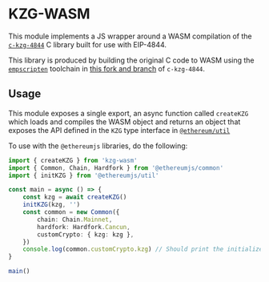 # KZG-WASM

This module implements a JS wrapper around a WASM compilation of the [`c-kzg-4844`](https://github.com/ethereum/c-kzg-4844) C library built for use with EIP-4844.

This library is produced by building the original C code to WASM using the [`empscripten`](https://empscripten.org) toolchain in [this fork and branch](https://github.com/acolytec3/c-kzg-4844/tree/wasm) of `c-kzg-4844`.

## Usage

This module exposes a single export, an async function called `createKZG` which loads and compiles the WASM object and returns an object that exposes the API defined in the `KZG` type interface in [`@ethereum/util`](https://github.com/ethereumjs/ethereumjs-monorepo/blob/e1221c98f3be0ba4224416f10d91ed4aa50130d8/packages/util/src/kzg.ts#L4)

To use with the `@ethereumjs` libraries, do the following:

```ts
import { createKZG } from 'kzg-wasm'
import { Common, Chain, Hardfork } from '@ethereumjs/common'
import { initKZG } from '@ethereumjs/util'

const main = async () => {
    const kzg = await createKZG()
    initKZG(kzg, '')
    const common = new Common({
        chain: Chain.Mainnet,
        hardfork: Hardfork.Cancun,
        customCrypto: { kzg: kzg },
    })
    console.log(common.customCrypto.kzg) // Should print the initialized KZG interface
}

main()
```
